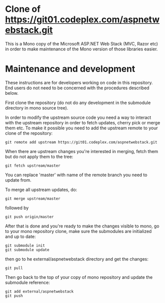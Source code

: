 Clone of https://git01.codeplex.com/aspnetwebstack.git
======================================================

This is a Mono copy of the Microsoft ASP.NET Web Stack (MVC, Razor etc) in order to
make maintenance of the Mono version of those libraries easier.

Maintenance and development
===========================

These instructions are for developers working on code in this repository. End users do not need to be
concerned with the procedures described below.

First clone the repository (do not do any development in the submodule directory in mono source tree).

In order to modify the upstream source code you need a way to interact with the upstream repository in order
to fetch updates, cherry pick or merge them etc. To make it possible you need to add the upstream remote to
your clone of the repository:

    git remote add upstream https://git01.codeplex.com/aspnetwebstack.git

When there are upstream changes you're interested in merging, fetch them but do not apply them to the tree:

    git fetch upstream/master

You can replace 'master' with name of the remote branch you need to update from.

To merge all upstream updates, do:

    git merge upstream/master

followed by

    git push origin/master

After that is done and you're ready to make the changes visible to mono, go to your mono repository clone,
make sure the submodules are initialized and up to date:

    git submodule init
    git submodule update

then go to he external/aspnetwebstack directory and get the changes:

    git pull

Then go back to the top of your copy of mono repository and update the submodule reference:

    git add external/aspnetwebstack
    git push
